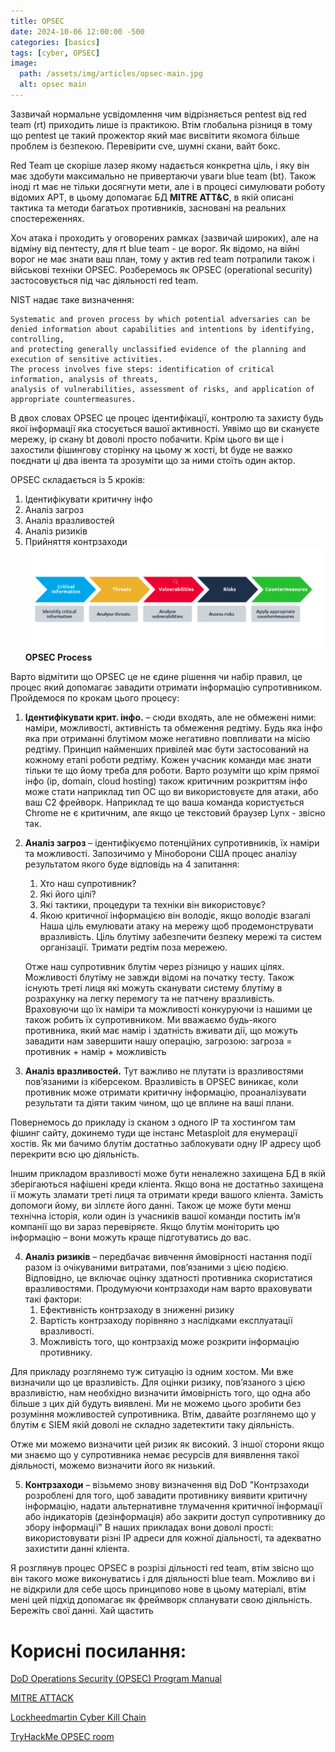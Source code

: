 ```yaml
---
title: OPSEC
date: 2024-10-06 12:00:00 -500
categories: [basics]
tags: [cyber, OPSEC]
image:
  path: /assets/img/articles/opsec-main.jpg
  alt: opsec main
---
```


Зазвичай нормальне усвідомлення чим відрізняється pentest від red team (rt) приходить лише із практикою. Втім глобальна різниця в тому що pentest це такий прожектор який має висвітити якомога більше проблем із безпекою. Перевірити cve, шумні скани, вайт бокс. 

Red Team це скоріше лазер якому надається конкретна ціль, і яку він має здобути максимально не привертаючи уваги blue team (bt). Також іноді rt має не тільки досягнути мети, але і в процесі симулювати роботу відомих APT, в цьому допомагає БД **MITRE ATT&C**, в якій описані тактика та методи багатьох противників, засновані на реальних спостереженнях. 

Хоч атака і проходить у оговорених рамках (зазвичай широких), але на відміну від пентесту, для rt blue team - це ворог. Як відомо, на війні ворог не має знати ваш план, тому у актив red team потрапили також і військові техніки OPSEC. Розберемось як OPSEC (operational security) застосовується під час діяльності red team.

NIST надає таке визначення:
```
Systematic and proven process by which potential adversaries can be denied information about capabilities and intentions by identifying, controlling, 
and protecting generally unclassified evidence of the planning and execution of sensitive activities. 
The process involves five steps: identification of critical information, analysis of threats, 
analysis of vulnerabilities, assessment of risks, and application of appropriate countermeasures.
```

В двох словах OPSEC це процес ідентифікації, контролю та захисту будь якої інформації яка стосується вашої активності. Уявімо що ви скануєте мережу, ip скану bt доволі просто побачити. Крім цього ви ще і захостили фішингову сторінку на цьому ж хості, bt буде не важко поєднати ці два івента та зрозуміти що за ними стоїть один актор. 

OPSEC складається із 5 кроків:
1. Ідентифікувати критичну інфо
2. Аналіз загроз
3. Аналіз вразливостей
4. Аналіз ризиків
5. Прийняття контрзаходи
![Process](/assets/img/articles/opsec-process.png)
__OPSEC Process__

Варто відмітити що OPSEC це не єдине рішення чи набір правил, це процес який допомагає завадити отримати інформацію супротивником. Пройдемося по крокам цього процесу:
1) **Ідентифікувати крит. інфо.** – сюди входять, але не обмежені ними: наміри, можливості, активність та обмеження редтіму. Будь яка інфо яка при отриманні блутімом може негативно повпливати на місію редтіму. Принцип найменших привілей має бути застосований на кожному етапі роботи редтіму. Кожен учасник команди має знати тільки те що йому треба для роботи. Варто розуміти що крім прямої інфо (ip, domain, cloud hosting) також критичним розкриттям інфо може стати наприклад тип ОС що ви використовуєте для атаки, або ваш C2 фрейворк. Наприклад те що ваша команда користується Chrome не є критичним, але якщо це текcтовий браузер Lynx - звісно так.
2) **Аналіз загроз** – ідентифікуємо потенційних супротивників, їх наміри та можливості. Запозичимо у Міноборони США процес аналізу результатом якого буде відповідь на 4 запитання:
   1. Хто наш супротивник?
   2. Які його цілі?
   3. Які тактики, процедури та техніки він використовує?
   4. Якою критичної інформацією він володіє, якщо володіє взагалі
   Наша ціль емулювати атаку на мережу щоб продемонструвати вразливість. 
   Ціль блутіму забезпечити безпеку мережі та систем організації. Тримати редтім поза мережею. 
   
   Отже наш супротивник блутім через різницю у наших цілях. Можливості блутіму не завжди відомі на початку тесту.
   Також існують треті лиця які можуть сканувати систему блутіму в розрахунку на легку перемогу та не патчену вразливість. Враховуючи що їх наміри та можливості конкуруючи із нашими це також робить їх супротивником.
   Ми вважаємо будь-якого противника, який має намір і здатність вживати дії, що можуть завадити нам завершити нашу операцію, загрозою:
   загроза = противник + намір + можливість

3) **Аналіз вразливостей.**
 Тут важливо не плутати із вразливостями повʼязаними із кіберсеком. Вразливість в OPSEC виникає, коли противник може отримати критичну інформацію, проаналізувати результати та діяти таким чином, що це вплине на ваші плани. 
 
 Повернемось до прикладу із сканом з одного IP та хостингом там фішинг сайту, докинемо туди ще інстанс Metasploit для енумерації хостів. Як ми бачимо блутім достатньо заблокувати одну IP адресу щоб перекрити всю цю діяльність. 
 
 Іншим прикладом вразливості може бути неналежно захищена БД в якій зберігаються нафішені креди кліента. Якщо вона не достатньо захищена ії можуть зламати треті лиця та отримати креди вашого кліента. Замість допомоги йому, ви зіллєте його данні.
   Також це може бути менш технічна історія, коли один із учасників вашої команди постить імʼя компанії що ви зараз перевіряєте. Якщо блутім моніторить цю інформацію – вони можуть краще підготуватись до вас.

4) **Аналіз ризиків** – передбачає вивчення ймовірності настання події разом із очікуваними витратами, пов’язаними з цією подією. Відповідно, це включає оцінку здатності противника скористатися вразливостями. Продумуючи контрзаходи нам варто враховувати такі фактори:
   1. Ефективність контрзаходу в зниженні ризику
   2. Вартість контрзаходу порівняно з наслідками експлуатації вразливості.
   3. Можливість того, що контрзахід може розкрити інформацію противнику.

Для прикладу розглянемо туж ситуацію із одним хостом. Ми вже визначили що це вразливість. Для оцінки ризику, пов’язаного з цією вразливістю, нам необхідно визначити ймовірність того, що одна або більше з цих дій будуть виявлені. Ми не можемо цього зробити без розуміння можливостей супротивника. Втім, давайте розглянемо що у блутім є SIEM якій доволі не складно задетектити таку діяльність. 

Отже ми можемо визначити цей ризик як високий. З іншої сторони якщо ми знаємо що у супротивника немає ресурсів для виявлення такої діяльності, можемо визначити його як низький.

5) **Контрзаходи** – візьмемо знову визначення від DoD "Контрзаходи розроблені для того, щоб завадити противнику виявити критичну інформацію, надати альтернативне тлумачення критичної інформації або індикаторів (дезінформація) або закрити доступ супротивнику до збору інформації"
В наших прикладах вони доволі прості: використовувати різні IP адреси для кожної діальності, та адекватно захистити данні кліента. 


Я розглянув процес OPSEC в розрізі дільності red team, втім звісно що він такого може виконуватись і для діяльності blue team. Можливо ви і не відкрили для себе щось принципово нове в цьому матеріалі, втім мені цей підхід допомагає як фреймворк спланувати свою діяльність. Бережіть свої данні. Хай щастить

# Корисні посилання:
[DoD Operations Security (OPSEC) Program Manual](https://www.esd.whs.mil/Portals/54/Documents/DD/issuances/dodm/520502m.pdf)

[MITRE ATTACK](https://attack.mitre.org)

[Lockheedmartin Cyber Kill Chain](https://www.lockheedmartin.com/en-us/capabilities/cyber/cyber-kill-chain.html)

[TryHackMe OPSEC room](https://tryhackme.com/r/room/opsec)

